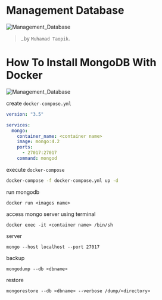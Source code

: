 # Management Database
![Management_Database](https://img.shields.io/badge/Practice-Management%20Database-blue)

>_by `Muhamad Taopik`.

# How To Install MongoDB With Docker
![Management_Database](https://img.shields.io/badge/Install%20MongoDB-Management%20Database-blue)

create ``docker-compose.yml``
```yml
version: "3.5"

services:
  mongo:
    container_name: <container name>
    image: mongo:4.2
    ports:
      - 27017:27017
    command: mongod
```

execute ``docker-compose``
```bash
docker-compose -f docker-compose.yml up -d
```

run mongodb
```
docker run <images name>
```

access mongo server using terminal
```
docker exec -it <container name> /bin/sh
```

server
```
mongo --host localhost --port 27017
```

backup
```
mongodump --db <dbname>
```

restore
```
mongorestore --db <dbname> --verbose /dump/<directory>
```

